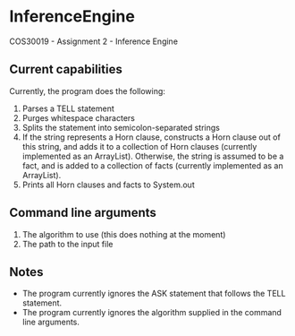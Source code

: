 # InferenceEngine
COS30019 - Assignment 2 - Inference Engine

## Current capabilities
Currently, the program does the following:
1. Parses a TELL statement
1. Purges whitespace characters
1. Splits the statement into semicolon-separated strings
1. If the string represents a Horn clause, constructs a Horn clause out of this string, and adds it to a collection of Horn clauses (currently implemented as an ArrayList<HornClause>). Otherwise, the string is assumed to be a fact, and is added to a collection of facts (currently implemented as an ArrayList<String>).
1. Prints all Horn clauses and facts to System.out

## Command line arguments
1. The algorithm to use (this does nothing at the moment)
1. The path to the input file

## Notes
* The program currently ignores the ASK statement that follows the TELL statement.
* The program currently ignores the algorithm supplied in the command line arguments.
